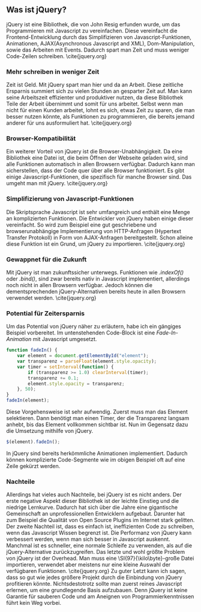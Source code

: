 ## Was ist jQuery?

jQuery ist eine Bibliothek, die von John Resig erfunden wurde, um das Programmieren mit Javascript zu vereinfachen. Diese vereinfacht die Frontend-Entwicklung durch das Simplifizieren von Javascript-Funktionen, Animationen, AJAX(Asynchronous Javascript and XML), Dom-Manipulation, sowie das Arbeiten mit Events. Dadurch spart man Zeit und muss weniger Code-Zeilen schreiben. \cite{jquery.org}

### Mehr schreiben in weniger Zeit

Zeit ist Geld. Mit jQuery spart man hier und da an Arbeit. Diese zeitliche Ersparnis summiert sich zu vielen Stunden an gesparter Zeit auf. Man kann seine Arbeitszeit effizienter und produktiver nutzen, da diese Bibliothek Teile der Arbeit übernimmt und somit für uns arbeitet. Selbst wenn man nicht für einen Kunden arbeitet, lohnt es sich, etwas Zeit zu sparen, die man besser nutzen könnte, als Funktionen zu programmieren, die bereits jemand anderer für uns ausformuliert hat. \cite{jquery.org}

### Browser-Kompatibilität

Ein weiterer Vorteil von jQuery ist die Browser-Unabhängigkeit. Da eine Bibliothek eine Datei ist, die beim Öffnen der Webseite geladen wird, sind alle Funktionen automatisch in allen Browsern verfügbar. Dadurch kann man sicherstellen, dass der Code quer über alle Browser funktioniert. Es gibt einige Javascript-Funktionen, die spezifisch für manche Browser sind. Das umgeht man mit jQuery. \cite{jquery.org}

### Simplifizierung von Javascript-Funktionen

Die Skriptsprache Javascript ist sehr umfangreich und enthält eine Menge an komplizierten Funktionen. Die Entwickler von jQuery haben einige dieser vereinfacht. So wird zum Beispiel eine gut geschriebene und browserunabhängige Implementierung von HTTP-Anfragen (Hypertext Transfer Protokoll) in Form von AJAX-Anfragen bereitgestellt. Schon alleine diese Funktion ist ein Grund, um jQuery zu importieren. \cite{jquery.org}

### Gewappnet für die Zukunft

Mit jQuery ist man zukunftssicher unterwegs. Funktionen wie _.indexOf()_ oder _.bind()_, sind zwar bereits nativ in Javascript implementiert, allerdings noch nicht in allen Browsern verfügbar. Jedoch können die dementsprechenden jQuery-Alternativen bereits heute in allen Browsern verwendet werden. \cite{jquery.org}

### Potential für Zeitersparnis

Um das Potential von jQuery näher zu erläutern, habe ich ein gängiges Beispiel vorbereitet. Im untenstehenden Code-Block ist eine _Fade-In-Animation_ mit Javascript umgesetzt.

```javascript
function fadeIn() {
	var element = document.getElementById("element");
	var transparenz = parseFloat(element.style.opacity);
	var timer = setInterval(function() {
		if (transparenz >= 1.0) clearInterval(timer);
		transparenz += 0.1;
		element.style.opacity = transparenz;
	}, 50);
}
fadeIn(element);
```

Diese Vorgehensweise ist sehr aufwendig. Zuerst muss man das Element selektieren. Dann benötigt man einen Timer, der die Transparenz langsam anhebt, bis das Element vollkommen sichtbar ist. Nun im Gegensatz dazu die Umsetzung mithilfe von jQuery.

```javascript
$(element).fadeIn();
```

In jQuery sind bereits herkömmliche Animationen implementiert. Dadurch können komplizierte Code-Segmente wie im obigen Beispiel oft auf eine Zeile gekürzt werden.

### Nachteile

Allerdings hat vieles auch Nachteile, bei jQuery ist es nicht anders. Der erste negative Aspekt dieser Bibliothek ist der leichte Einstieg und die niedrige Lernkurve. Dadurch hat sich über die Jahre eine gigantische Gemeinschaft an unprofessionellen Entwicklern aufgebaut. Darunter hat zum Beispiel die Qualität von Open Source Plugins im Internet stark gelitten. Der zweite Nachteil ist, dass es einfach ist, ineffizienten Code zu schreiben, wenn das Javascript Wissen begrenzt ist. Die Performanz von jQuery kann verbessert werden, wenn man sich besser in Javascript auskennt. Manchmal ist es schneller, eine normale Schleife zu verwenden, als auf die jQuery-Alternative zurückzugreifen. Das letzte und wohl größte Problem von jQuery ist der Overhead. Man muss eine \SI{97}{\kilo\byte}-große Datei importieren, verwendet aber meistens nur eine kleine Auswahl der verfügbaren Funktionen. \cite{jquery.org}
Zu guter Letzt kann ich sagen, dass so gut wie jedes größere Projekt durch die Einbindung von jQuery profitieren könnte. Nichtsdestotrotz sollte man zuerst reines Javascript erlernen, um eine grundlegende Basis aufzubauen. Denn jQuery ist keine Garantie für sauberen Code und am Aneignen von Programmierkenntnissen führt kein Weg vorbei.